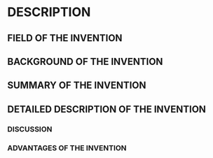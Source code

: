 # DESCRIPTION

## FIELD OF THE INVENTION

## BACKGROUND OF THE INVENTION

## SUMMARY OF THE INVENTION

## DETAILED DESCRIPTION OF THE INVENTION

### DISCUSSION

### ADVANTAGES OF THE INVENTION

